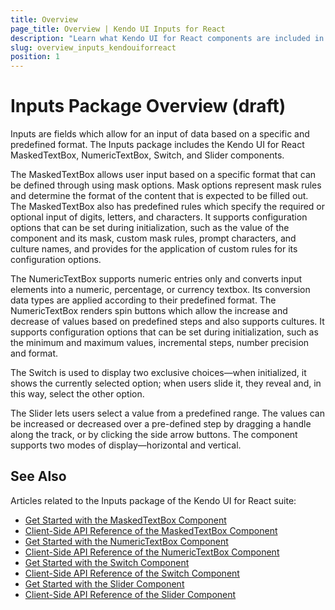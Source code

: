 ```yaml
---
title: Overview
page_title: Overview | Kendo UI Inputs for React
description: "Learn what Kendo UI for React components are included in the Inputs package."
slug: overview_inputs_kendouiforreact
position: 1
---
```


# Inputs Package Overview (draft)

Inputs are fields which allow for an input of data based on a specific and predefined format. The Inputs package includes the Kendo UI for React MaskedTextBox, NumericTextBox, Switch, and Slider components.

The MaskedTextBox allows user input based on a specific format that can be defined through using mask options. Mask options represent mask rules and determine the format of the content that is expected to be filled out. The MaskedTextBox also has predefined rules which specify the required or optional input of digits, letters, and characters. It supports configuration options that can be set during initialization, such as the value of the component and its mask, custom mask rules, prompt characters, and culture names, and provides for the application of custom rules for its configuration options.

The NumericTextBox supports numeric entries only and converts input elements into a numeric, percentage, or currency textbox. Its conversion data types are applied according to their predefined format. The NumericTextBox renders spin buttons which allow the increase and decrease of values based on predefined steps and also supports cultures. It supports configuration options that can be set during initialization, such as the minimum and maximum values, incremental steps, number precision and format.  

The Switch is used to display two exclusive choices&mdash;when initialized, it shows the currently selected option; when users slide it, they reveal and, in this way, select the other option.   

The Slider lets users select a value from a predefined range. The values can be increased or decreased over a pre-defined step by dragging a handle along the track, or by clicking the side arrow buttons. The component supports two modes of display&mdash;horizontal and vertical.

## See Also

Articles related to the Inputs package of the Kendo UI for React suite:

* [Get Started with the MaskedTextBox Component](...)
* [Client-Side API Reference of the MaskedTextBox Component](...)
* [Get Started with the NumericTextBox Component](...)
* [Client-Side API Reference of the NumericTextBox Component](...)
* [Get Started with the Switch Component](...)
* [Client-Side API Reference of the Switch Component](...)
* [Get Started with the Slider Component](...)
* [Client-Side API Reference of the Slider Component](...)
